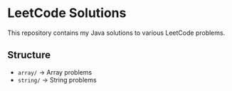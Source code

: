 # LeetCode Solutions

This repository contains my Java solutions to various LeetCode problems.

## Structure
- `array/` → Array problems
- `string/` → String problems
